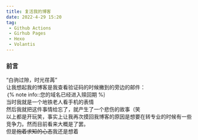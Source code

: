 ```yaml
---
title: 复活我的博客
date: 2022-4-29 15:20
tag: 
 - Github Actions
 - Girhub Pages
 - Hexo
 - Volantis
---
```


### 前言

“白驹过隙，时光荏苒”  
让我想起我的博客是我查看验证码的时候撇到的旁边的邮件：  
｛% note info::您的域名已经进入赎回期 %｝  
当时我就是一个地铁老人看手机的表情  
然后我就把这件事情给忘了，就产生了一个悲伤的故事（笑  
以上都是开玩笑，事实上让我再次摸回我博客的原因是想要在转专业的时候有一些竞争力。然而目前看来大概是了罢。  
但是~~抱着求知的心态~~我还是想着
